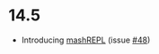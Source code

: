 # 14.5
* Introducing [mashREPL](/documentation/mashREPL) (issue [#48](https://github.com/isontheline/pro.webssh.net/issues/48))